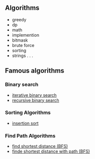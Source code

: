 ## Algorithms
- greedy
- dp
- math
- implemention
- bitmask
- brute force
- sorting
- strings
.
.
.

## Famous algorithms

### Binary search
- [iterative binary search](https://github.com/mo1ein/cs-studies/blob/main/Algorithms/binary%20search/iterative_binary_search.cpp)
- [recursive binary search](https://github.com/mo1ein/cs-studies/blob/main/Algorithms/binary%20search/recursive_binary_search.cpp)

### Sorting Algorithms
- [insertion sort](https://github.com/mo1ein/cs-studies/blob/main/Algorithms/sorting%20algorithms/insertion%20sort/insertion_sort.cpp)


### Find Path Algorithms
- [find shortest distance (BFS)](https://github.com/mo1ein/cs-studies/blob/main/Algorithms/shortestDistBfs.cpp)
- [finde shortest distance with path (BFS)](https://github.com/mo1ein/cs-studies/blob/main/Algorithms/shortestDistPathBfs.cpp)
